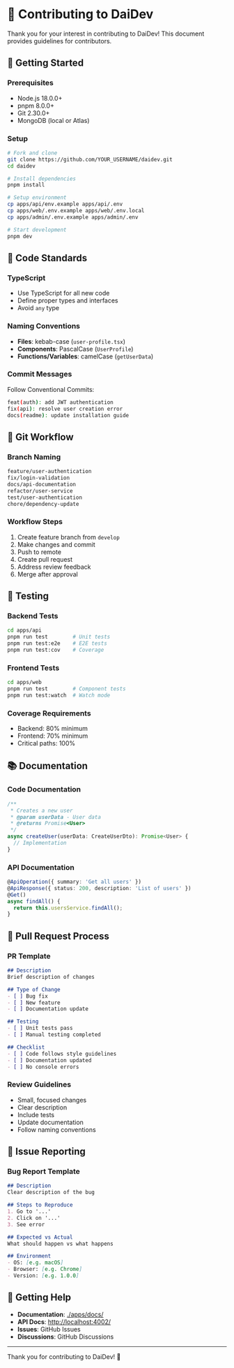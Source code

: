   # 🤝 Contributing to DaiDev

  Thank you for your interest in contributing to DaiDev! This document provides guidelines for contributors.

  ## 🚀 Getting Started

  ### Prerequisites
  - Node.js 18.0.0+
  - pnpm 8.0.0+
  - Git 2.30.0+
  - MongoDB (local or Atlas)

  ### Setup
  ```bash
  # Fork and clone
  git clone https://github.com/YOUR_USERNAME/daidev.git
  cd daidev

  # Install dependencies
  pnpm install

  # Setup environment
  cp apps/api/env.example apps/api/.env
  cp apps/web/.env.example apps/web/.env.local
  cp apps/admin/.env.example apps/admin/.env

  # Start development
  pnpm dev
  ```

  ## 📝 Code Standards

  ### TypeScript
  - Use TypeScript for all new code
  - Define proper types and interfaces
  - Avoid `any` type

  ### Naming Conventions
  - **Files**: kebab-case (`user-profile.tsx`)
  - **Components**: PascalCase (`UserProfile`)
  - **Functions/Variables**: camelCase (`getUserData`)

  ### Commit Messages
  Follow Conventional Commits:
  ```bash
  feat(auth): add JWT authentication
  fix(api): resolve user creation error
  docs(readme): update installation guide
  ```

  ## 🔄 Git Workflow

  ### Branch Naming
  ```bash
  feature/user-authentication
  fix/login-validation
  docs/api-documentation
  refactor/user-service
  test/user-authentication
  chore/dependency-update
  ```

  ### Workflow Steps
  1. Create feature branch from `develop`
  2. Make changes and commit
  3. Push to remote
  4. Create pull request
  5. Address review feedback
  6. Merge after approval

  ## 🧪 Testing

  ### Backend Tests
  ```bash
  cd apps/api
  pnpm run test        # Unit tests
  pnpm run test:e2e    # E2E tests
  pnpm run test:cov    # Coverage
  ```

  ### Frontend Tests
  ```bash
  cd apps/web
  pnpm run test        # Component tests
  pnpm run test:watch  # Watch mode
  ```

  ### Coverage Requirements
  - Backend: 80% minimum
  - Frontend: 70% minimum
  - Critical paths: 100%

  ## 📚 Documentation

  ### Code Documentation
  ```typescript
  /**
   * Creates a new user
   * @param userData - User data
   * @returns Promise<User>
   */
  async createUser(userData: CreateUserDto): Promise<User> {
    // Implementation
  }
  ```

  ### API Documentation
  ```typescript
  @ApiOperation({ summary: 'Get all users' })
  @ApiResponse({ status: 200, description: 'List of users' })
  @Get()
  async findAll() {
    return this.usersService.findAll();
  }
  ```

  ## 🔄 Pull Request Process

  ### PR Template
  ```markdown
  ## Description
  Brief description of changes

  ## Type of Change
  - [ ] Bug fix
  - [ ] New feature
  - [ ] Documentation update

  ## Testing
  - [ ] Unit tests pass
  - [ ] Manual testing completed

  ## Checklist
  - [ ] Code follows style guidelines
  - [ ] Documentation updated
  - [ ] No console errors
  ```

  ### Review Guidelines
  - Small, focused changes
  - Clear description
  - Include tests
  - Update documentation
  - Follow naming conventions

  ## 🐛 Issue Reporting

  ### Bug Report Template
  ```markdown
  ## Description
  Clear description of the bug

  ## Steps to Reproduce
  1. Go to '...'
  2. Click on '...'
  3. See error

  ## Expected vs Actual
  What should happen vs what happens

  ## Environment
  - OS: [e.g. macOS]
  - Browser: [e.g. Chrome]
  - Version: [e.g. 1.0.0]
  ```

  ## 🎯 Getting Help

  - **Documentation**: [./apps/docs/](./apps/docs/)
  - **API Docs**: [http://localhost:4002/](http://localhost:4002/)
  - **Issues**: GitHub Issues
  - **Discussions**: GitHub Discussions

  ---

  Thank you for contributing to DaiDev! 🚀 